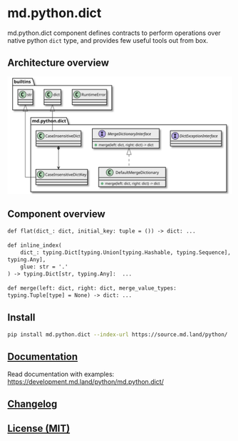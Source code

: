 # md.python.dict

md.python.dict component defines contracts to perform operations over
native python `dict` type, and provides few useful tools out from box.

## Architecture overview

[![Architecture overview][architecture-overview]][architecture-overview]

## Component overview

```python3
def flat(dict_: dict, initial_key: tuple = ()) -> dict: ...

def inline_index(
    dict_: typing.Dict[typing.Union[typing.Hashable, typing.Sequence], typing.Any],
    glue: str = '.'
) -> typing.Dict[str, typing.Any]:  ...

def merge(left: dict, right: dict, merge_value_types: typing.Tuple[type] = None) -> dict: ...
```

## Install

```sh
pip install md.python.dict --index-url https://source.md.land/python/  
```

## [Documentation](docs/index.md)

Read documentation with examples: https://development.md.land/python/md.python.dict/

## [Changelog](changelog.md)
## [License (MIT)](license.md)

[architecture-overview]: docs/_static/architecture-overview.class-diagram.svg
